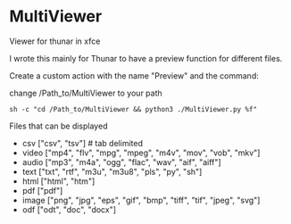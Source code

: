 # MultiViewer
Viewer for thunar in xfce

I wrote this mainly for Thunar to have a preview function for different files.

Create a custom action with the name "Preview" and the command:

change /Path_to/MultiViewer to your path

```
sh -c "cd /Path_to/MultiViewer && python3 ./MultiViewer.py %f"
```

Files that can be displayed

- csv ["csv", "tsv"] # tab delimited
- video ["mp4", "flv", "mpg", "mpeg", "m4v", "mov", "vob", "mkv"]
- audio ["mp3", "m4a", "ogg", "flac", "wav", "aif", "aiff"]
- text ["txt", "rtf", "m3u", "m3u8", "pls", "py", "sh"]
- html ["html", "htm"]
- pdf ["pdf"]
- image ["png", "jpg", "eps", "gif", "bmp", "tiff", "tif", "jpeg", "svg"]
- odf ["odt", "doc", "docx"]
